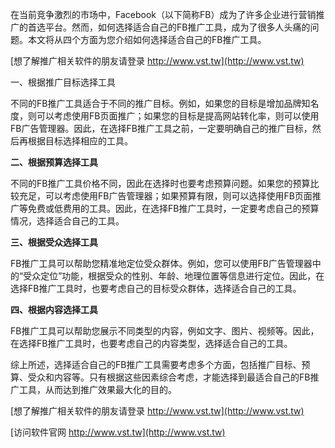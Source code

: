 在当前竞争激烈的市场中，Facebook（以下简称FB）成为了许多企业进行营销推广的首选平台。然而，如何选择适合自己的FB推广工具，成为了很多人头痛的问题。本文将从四个方面为您介绍如何选择适合自己的FB推广工具。

[想了解推广相关软件的朋友请登录 http://www.vst.tw](http://www.vst.tw)

一、根据推广目标选择工具

不同的FB推广工具适合于不同的推广目标。例如，如果您的目标是增加品牌知名度，则可以考虑使用FB页面推广；如果您的目标是提高网站转化率，则可以使用FB广告管理器。因此，在选择FB推广工具之前，一定要明确自己的推广目标，然后再根据目标选择相应的工具。

**二、根据预算选择工具**

不同的FB推广工具价格不同，因此在选择时也要考虑预算问题。如果您的预算比较充足，可以考虑使用FB广告管理器；如果预算有限，则可以选择使用FB页面推广等免费或低费用的工具。因此，在选择FB推广工具时，一定要考虑自己的预算情况，选择适合自己的工具。

**三、根据受众选择工具**

FB推广工具可以帮助您精准地定位受众群体。例如，您可以使用FB广告管理器中的“受众定位”功能，根据受众的性别、年龄、地理位置等信息进行定位。因此，在选择FB推广工具时，也要考虑自己的目标受众群体，选择适合自己的工具。

**四、根据内容选择工具**

FB推广工具可以帮助您展示不同类型的内容，例如文字、图片、视频等。因此，在选择FB推广工具时，也要考虑自己的内容类型，选择适合自己的工具。

综上所述，选择适合自己的FB推广工具需要考虑多个方面，包括推广目标、预算、受众和内容等。只有根据这些因素综合考虑，才能选择到最适合自己的FB推广工具，从而达到推广效果最大化的目的。

[想了解推广相关软件的朋友请登录 http://www.vst.tw](http://www.vst.tw)


[访问软件官网 http://www.vst.tw](http://www.vst.tw)

